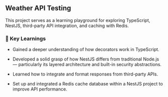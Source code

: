 ## Weather API Testing

This project serves as a learning playground for exploring TypeScript, NestJS, third-party API integration, and caching with Redis.

### 🧠 Key Learnings

- Gained a deeper understanding of how decorators work in TypeScript.

- Developed a solid grasp of how NestJS differs from traditional Node.js — particularly its layered architecture and built-in security abstractions.

- Learned how to integrate and format responses from third-party APIs.

- Set up and integrated a Redis cache database within a NestJS project to improve API performance.